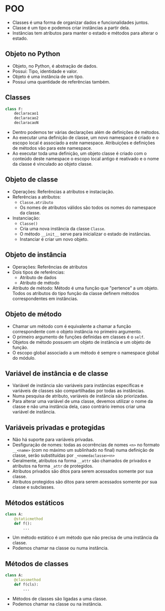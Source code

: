 # POO

- Classes é uma forma de organizar dados e funcionalidades juntos.
- Classe é um tipo e podemos criar instâncias a partir dela.
- Instâncias tem atributos para manter o estado e métodos para alterar o estado.

## Objeto no Python

- Objeto, no Python, é abstração de dados.
- Possui: Tipo, identidade e valor.
- Objeto é uma instância de um tipo.
- Possui uma quantidade de referências também.

## Classes

```python
class F:
    declaracao1
    declaracao2
    declaracaoN
```

- Dentro podemos ter várias declarações além de definições de métodos.
- Ao executar uma definição de classe, um novo namespace é criado e o escopo local é associado a este namespace. Atribuições e definições de métodos vão para este namespace.
- Ao executar toda uma definição, um objeto classe é criado com o conteúdo deste namespace o escopo local antigo é reativado e o nome da classe é vinculado ao objeto classe.

## Objeto de classe

- Operações: Referências a atributos e instaciação.
- Referências a atributos:
  - `Classe.atributo`
  - Os nomes de atributos válidos são todos os nomes do namespace da classe.
- Instanciação:
  - `Classe()`
  - Cria uma nova instância da classe `Classe`.
  - O método `__init__` serve para inicializar o estado de instâncias.
  - Instanciar é criar um novo objeto.

## Objeto de instância

- Operações: Referências de atributos
- Dois tipos de referências:
  - Atributo de dados
  - Atributo de método
- Atributo de método: Método é uma função que "pertence" a um objeto. Todos os atributos do tipo função da classe definem métodos correspondentes em instâncias.

## Objeto de método

- Chamar um método com é equivalente a chamar a função correspondente com o objeto instância no primeiro argumento.
- O primeiro argumento de funções definidas em classes é o `self`.
- Objetos de método possuem um objeto de instância e um objeto de função.
- O escopo global associado a um método é sempre o namespace global do módulo.

## Variável de instância e de classe

- Variável de instância são variáveis para instâncias específicas e variáveis de classes são compartilhadas por todas as instâncias.
- Numa pesquisa de atributo, variáveis de instância são priorizadas.
- Para alterar uma variável de uma classe, devemos utilizar o nome da classe e não uma instância dela, caso contrário iremos criar uma variável de instância.

## Variáveis privadas e protegidas

- Não há suporte para variáveis privadas.
- Desfiguração de nomes: todas as ocorrências de nomes `<n>` no formato `__<name>` (com no máximo um sublinhado no final) numa definição de classe, serão substituídas por `_<nomedaclasse><n>`
- Geralmente, atributos na forma `__attr` são chamados de privados e atributos na forma `_attr` de protegidos.
- Atributos privados são ditos para serem acessados somente por sua classe.
- Atributos protegidos são ditos para serem acessados somente por sua classe e subclasses.

## Métodos estáticos

```python
class A:
    @staticmethod
    def f():
        ...
```

- Um método estático é um método que não precisa de uma instância da classe.
- Podemos chamar na classe ou numa instância.

## Métodos de classes

```python
class A:
    @classmethod
    def f(cls):
        ...
```

- Métodos de classes são ligadas a uma classe.
- Podemos chamar na classe ou na instância.